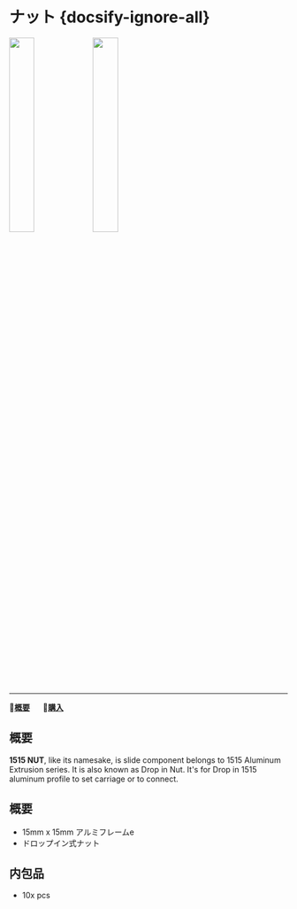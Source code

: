 # ナット {docsify-ignore-all}

<img src="assets/img/product_pics/1515/nut/1515_nut_01.jpg" width="30%" height="30%"><img src="assets/img/product_pics/1515/nut/1515_nut_02.jpg" width="30%" height="30%">

***

:memo:**[概要](#Description)**&nbsp;&nbsp;&nbsp;&nbsp;&nbsp;&nbsp;🛒**[購入](https://m5stack.com/collections/m5-accessory/products/slide-nut-for-1515-aluminum-profile)**

## 概要

**1515 NUT**, like its namesake, is slide component belongs to 1515 Aluminum Extrusion series. It is also known as Drop in Nut.  It's for Drop in 1515 aluminum profile to set carriage or to connect.


## 概要
- 15mm x 15mm  アルミフレームe
- ドロップイン式ナット

## 内包品
- 10x pcs